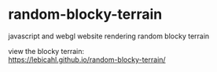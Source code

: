 # random-blocky-terrain
javascript and webgl website rendering random blocky terrain

view the blocky terrain:  
https://lebicahl.github.io/random-blocky-terrain/

